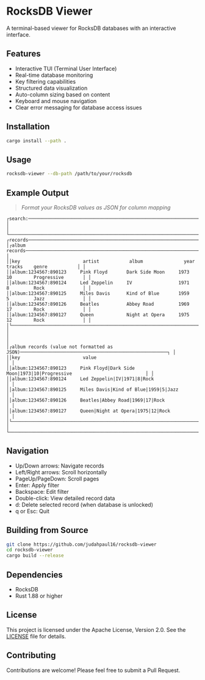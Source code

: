 # RocksDB Viewer

A terminal-based viewer for RocksDB databases with an interactive interface.

## Features

- Interactive TUI (Terminal User Interface)
- Real-time database monitoring
- Key filtering capabilities
- Structured data visualization
- Auto-column sizing based on content
- Keyboard and mouse navigation
- Clear error messaging for database access issues

## Installation

```bash
cargo install --path .
```

## Usage

```bash
rocksdb-viewer --db-path /path/to/your/rocksdb
```

## Example Output

> _Format your RocksDB values as JSON for column mapping_

```
┌search:─────────────────────────────────────────────────────────────────────────────────────────────┐
│                                                                                                    │       
└────────────────────────────────────────────────────────────────────────────────────────────────────┘
┌records─────────────────────────────────────────────────────────────────────────────────────────────┐
│┌album records────────────────────────────────────────────────────────────────────────────────────┐ │
││key                       artist           album               year    tracks    genre           │ │
││album:1234567:890123     Pink Floyd       Dark Side Moon     1973    10        Progressive       │ │
││album:1234567:890124     Led Zeppelin     IV                 1971    8         Rock              │ │
││album:1234567:890125     Miles Davis      Kind of Blue       1959    5         Jazz              │ │
││album:1234567:890126     Beatles          Abbey Road         1969    17        Rock              │ │
││album:1234567:890127     Queen            Night at Opera     1975    12        Rock              │ │
│└─────────────────────────────────────────────────────────────────────────────────────────────────┘ │
│                                                                                                    │
│┌album records (value not formatted as JSON)──────────────────────────────────────────────────────┐ │
││key                       value                                                                  │ │
││album:1234567:890123     Pink Floyd|Dark Side Moon|1973|10|Progressive                           │ │
││album:1234567:890124     Led Zeppelin|IV|1971|8|Rock                                             │ │
││album:1234567:890125     Miles Davis|Kind of Blue|1959|5|Jazz                                    │ │
││album:1234567:890126     Beatles|Abbey Road|1969|17|Rock                                         │ │
││album:1234567:890127     Queen|Night at Opera|1975|12|Rock                                       │ │
│└─────────────────────────────────────────────────────────────────────────────────────────────────┘ │
└────────────────────────────────────────────────────────────────────────────────────────────────────┘
```

## Navigation

- Up/Down arrows: Navigate records
- Left/Right arrows: Scroll horizontally
- PageUp/PageDown: Scroll pages
- Enter: Apply filter
- Backspace: Edit filter
- Double-click: View detailed record data
- d: Delete selected record (when database is unlocked)
- q or Esc: Quit

## Building from Source

```bash
git clone https://github.com/judahpaul16/rocksdb-viewer
cd rocksdb-viewer
cargo build --release
```

## Dependencies

- RocksDB
- Rust 1.88 or higher

## License

This project is licensed under the Apache License, Version 2.0. See the [LICENSE](LICENSE) file for details.

## Contributing

Contributions are welcome! Please feel free to submit a Pull Request.